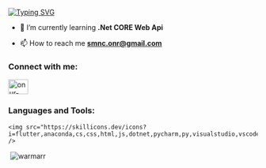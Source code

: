 <a href="https://git.io/typing-svg"><img src="https://readme-typing-svg.demolab.com?font=Kanit&weight=700&size=35&duration=2000&pause=1000&color=00F762&background=FF4F1000&center=true&vCenter=true&random=false&width=435&lines=Hi+%F0%9F%91%8B%2C+I'm+Onur+Somuncu;A+computer+engineering+student+who+has+been+learning+and+continuing+to+learn+for+3+years." alt="Typing SVG" /></a>

- 🌱 I’m currently learning **.Net CORE Web Api**

- 📫 How to reach me **smnc.onr@gmail.com**

<h3 align="left">Connect with me:</h3>
<p align="left">
<a href="https://linkedin.com/in/onur-somuncu-26137a224" target="blank"><img align="center" src="https://raw.githubusercontent.com/rahuldkjain/github-profile-readme-generator/master/src/images/icons/Social/linked-in-alt.svg" alt="onur-somuncu-26137a224" height="30" width="40" /></a>
</p>

<h3 align="left">Languages and Tools:</h3>
<p align="center">
  
    <img src="https://skillicons.dev/icons?i=flutter,anaconda,cs,css,html,js,dotnet,pycharm,py,visualstudio,vscode" />
  
</p>

<p>&nbsp;<img align="center" src="https://github-readme-stats.vercel.app/api?username=warmarr&show_icons=true&locale=en" alt="warmarr" /></p>
